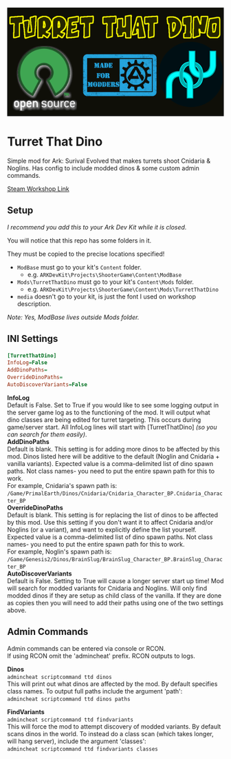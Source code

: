 ![Turret That Dino](https://github.com/Kozenomenon/TurretThatDino_Source/blob/main/Mods/TurretThatDino/Icon/TTD_Repo_Icon.png?raw=true)

# Turret That Dino
 Simple mod for Ark: Surival Evolved that makes turrets shoot Cnidaria & Noglins. Has config to include modded dinos & some custom admin commands.
 
 [Steam Workshop Link](https://steamcommunity.com/sharedfiles/filedetails/?id=2591969003)

## Setup
 _I recommend you add this to your Ark Dev Kit while it is closed._
 
 You will notice that this repo has some folders in it. 
 
 They must be copied to the precise locations specified! 
 - `ModBase` must go to your kit's `Content` folder. 
   - e.g. `ARKDevKit\Projects\ShooterGame\Content\ModBase` 
 - `Mods\TurretThatDino` must go to your kit's `Content\Mods` folder. 
   - e.g. `ARKDevKit\Projects\ShooterGame\Content\Mods\TurretThatDino` 
 - `media` doesn't go to your kit, is just the font I used on workshop description. 
 
 _Note: Yes, ModBase lives outside Mods folder._ 
 
## INI Settings
```ini
[TurretThatDino]
InfoLog=False
AddDinoPaths=
OverrideDinoPaths=
AutoDiscoverVariants=False
```
**InfoLog** <br>
Default is False. Set to True if you would like to see some logging output in the server game log as to the functioning of the mod. It will output what dino classes are being edited for turret targeting. This occurs during game/server start. All InfoLog lines will start with [TurretThatDino] _(so you can search for them easily)_. <br>
**AddDinoPaths** <br>
Default is blank. This setting is for adding more dinos to be affected by this mod. Dinos listed here will be additive to the default (Noglin and Cnidaria + vanilla variants). 
Expected value is a comma-delimited list of dino spawn paths. Not class names- you need to put the entire spawn path for this to work. <br>
For example, Cnidaria's spawn path is: <br>
`/Game/PrimalEarth/Dinos/Cnidaria/Cnidaria_Character_BP.Cnidaria_Character_BP` <br>
**OverrideDinoPaths** <br>
Default is blank. This setting is for replacing the list of dinos to be affected by this mod. Use this setting if you don't want it to affect Cnidaria and/or Noglins (or a variant), and want to explicitly define the list yourself. 
Expected value is a comma-delimited list of dino spawn paths. Not class names- you need to put the entire spawn path for this to work. <br>
For example, Noglin's spawn path is: <br>
`/Game/Genesis2/Dinos/BrainSlug/BrainSlug_Character_BP.BrainSlug_Character_BP` <br>
**AutoDiscoverVariants** <br>
Default is False. Setting to True will cause a longer server start up time! Mod will search for modded variants for Cnidaria and Noglins. Will only find modded dinos if they are setup as child class of the vanilla. If they are done as copies then you will need to add their paths using one of the two settings above. <br> 

## Admin Commands
Admin commands can be entered via console or RCON. <br> 
If using RCON omit the 'admincheat' prefix. RCON outputs to logs. 

**Dinos** <br> 
`admincheat scriptcommand ttd dinos` <br> 
This will print out what dinos are affected by the mod. By default specifies class names. To output full paths include the argument 'path': <br> 
`admincheat scriptcommand ttd dinos paths` 

**FindVariants** <br> 
`admincheat scriptcommand ttd findvariants` <br> 
This will force the mod to attempt discovery of modded variants. By default scans dinos in the world. To instead do a class scan (which takes longer, will hang server), include the argument 'classes': <br> 
`admincheat scriptcommand ttd findvariants classes`